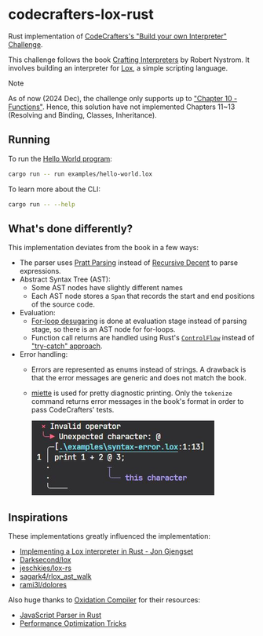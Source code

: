 # codecrafters-lox-rust

Rust implementation of [CodeCrafters's "Build your own Interpreter" Challenge](https://app.codecrafters.io/courses/interpreter/overview).

This challenge follows the book
[Crafting Interpreters](https://craftinginterpreters.com/) by Robert Nystrom. It involves building an interpreter for [Lox](https://craftinginterpreters.com/the-lox-language.html), a simple scripting language.

> [!NOTE]
> As of now (2024 Dec), the challenge only supports up to ["Chapter 10 - Functions"](https://craftinginterpreters.com/functions.html). Hence, this solution have not implemented Chapters 11~13 (Resolving and Binding, Classes, Inheritance).

## Running

To run the [Hello World program](./examples/hello_world.lox):

```sh
cargo run -- run examples/hello-world.lox
```

To learn more about the CLI:

```sh
cargo run -- --help
```

## What's done differently?

This implementation deviates from the book in a few ways:

- The parser uses [Pratt Parsing](https://matklad.github.io/2020/04/13/simple-but-powerful-pratt-parsing.html) instead of [Recursive Decent](https://craftinginterpreters.com/parsing-expressions.html#recursive-descent-parsing) to parse expressions.
- Abstract Syntax Tree (AST):
  - Some AST nodes have slightly different names
  - Each AST node stores a `Span` that records the start and end positions of the source code.
- Evaluation:
  - [For-loop desugaring](https://craftinginterpreters.com/control-flow.html#desugaring) is done at evaluation stage instead of parsing stage, so there is an AST node for for-loops.
  - Function call returns are handled using Rust's [`ControlFlow`](https://doc.rust-lang.org/beta/std/ops/enum.ControlFlow.html) instead of ["try-catch" approach](https://craftinginterpreters.com/functions.html#returning-from-calls).
- Error handling:
  - Errors are represented as enums instead of strings. A drawback is that the error messages are generic and does not match the book.
  - [miette](https://github.com/zkat/miette) is used for pretty diagnostic printing. Only the `tokenize` command returns error messages in the book's format in order to pass CodeCrafters' tests. 
    
     ![syntax-error-demo](./docs/syntax-error-demo.jpg)

## Inspirations

These implementations greatly influenced the implementation:

- [Implementing a Lox interpreter in Rust - Jon Gjengset](https://youtu.be/mNOLaw-_Buc?si=9zw3pYnsTSI6x4PI)
- [Darksecond/lox](https://github.com/Darksecond/lox)
- [jeschkies/lox-rs](https://github.com/jeschkies/lox-rs)
- [sagark4/rlox_ast_walk](https://github.com/sagark4/rlox_ast_walk)
- [rami3l/dolores](https://github.com/rami3l/dolores)

Also huge thanks to [Oxidation Compiler](https://oxc.rs/) for their resources:
- [JavaScript Parser in Rust](https://oxc.rs/docs/learn/parser_in_rust/intro.html)
- [Performance Optimization Tricks](https://oxc.rs/docs/learn/performance.html)